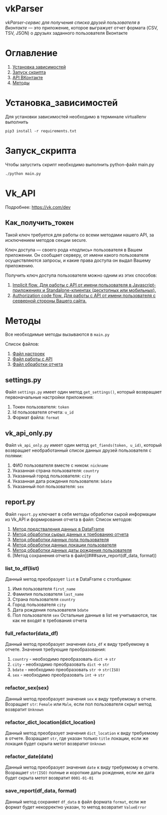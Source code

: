 # vkParser
_vkParser-сервис для получения списка друзей пользователя в Вконтакте_ — это приложение, которое выгражует отчет формата (CSV, TSV, JSON) о друзьях заданного пользователя Вконтакте
# Оглавление

1. [Установка зависимостей](#Установка_зависимостей)
2. [Запуск скрипта](#Запуск_скрипта)
3. [API ВКонтакте](#Vk_API)
4. [Методы](#Методы)


# Установка_зависимостей

Для установки зависимостей необходимо в терминале virtuallenv выполнить
	
```
pip3 install -r requirements.txt
```

# Запуск_скрипта

Чтобы запустить скрипт необходимо выполнить python-файл main.py

```
./python main.py
```	

# Vk_API
Подробнее: https://vk.com/dev

## Как_получить_токен

Такой ключ требуется для работы со всеми методами нашего API, за исключением методов секции secure.

Ключ доступа — своего рода «подпись» пользователя в Вашем приложении. Он сообщает серверу, от имени какого пользователя осуществляются запросы, и какие права доступа он выдал Вашему приложению.

Получить ключ доступа пользователя можно одним из этих способов:
1. [Implicit flow. Для работы с API от имени пользователя в Javascript-приложениях и Standalone-клиентах (десктопных или мобильных).](https://vk.com/dev/implicit_flow_user)
2. [Authorization code flow. Для работы с API от имени пользователя с серверной стороны Вашего сайта.](https://vk.com/dev/authcode_flow_user)

# Методы

Все необходимые методы вызываются в `main.py`

Список файлов:
1. [Файл настроек](##settings.py)
2. [Файл работы с API](##vk_api_only.py)
3. [Файл обработки отчета](##report.py)

## settings.py
Файл `settings.py` имеет один метод `get_settings()`, который возвращает первоначальные настройки приложения:
1. Токен пользователя: `token`
2. Id пользователя отчета: `u_id`
3. Формат файла: `format`


## vk_api_only.py
Файл `vk_api_only.py` имеет один метод `get_fiends(token, u_id)`, который возвращает необработанный список данных друзей пользователя с полями:
1. ФИО пользователя вместе с ником: `nickname`
2. Указанная страна пользователя: `country`
3. Указанный город пользователя: `city`
4. Указанная дата рождения пользователя: `bdate`
5. Указанный пол пользователя: `sex`

## report.py
Файл `report.py` ключает в себя методы обработки сырой информации из Vk_API и формирования отчета в файл:
Список методов:
1. [Метод предстваления данных в DataFrame](###list_to_df(list))
2. [Метод обработки сырых данных к требованию отчета](###full_refactor(data_df))
3. [Метод обработки данных пола пользователя](###refactor_sex(sex))
4. [Метод обработки данных локации пользователя](###refactor_dict_location(dict_location))
5. [Метод обработки данных даты рождения пользователя](###refactor_date(date))
6. [Метод сохранения отчета в файл](###save_report(df_data, format))

### list_to_df(list)
Данный метод преобразует `list` в DataFrame с столбцами:
1. Имя пользователя `first_name`
2. Фамилия пользователя `last_name`
3. Страна пользователя `country`
4. Город пользователя `city`
5. Дата рождения пользователя `bdate`
6. Пол пользователя `sex`
Остальные данные в list не учитываются, так как не входят в требования отчета 

### full_refactor(data_df)
Данный метод преобразует значения `data_df` к виду требуемому в отчете. Значения требующие преобразования:
1. `country` - необходимо преобразовать `dict` -> `str`
2. `city` - необходимо преобразовать `dict` -> `str`
3. `bdate` - необходимо преобразовать `str` -> `str(ISO)`
4. `sex` - необходимо преобразовать `int` -> `str`

### refactor_sex(sex)
Данный метод преобразует значения `sex` к виду требуемому в отчете.
Возращает `str`: `Female` или `Male`, если пол пользователя скрыт метод возвратит `Unknown`

### refactor_dict_location(dict_location)
Данный метод преобразует значения `dict_location` к виду требуемому в отчете.
Возращает `str`, где указан только `title` локации, если же локация будет скрыта метот возвратит `Unknown`

### refactor_date(date)
Данный метод преобразует значения `date` к виду требуемому в отчете.
Возращает `str(ISO)` полные и короткие даты рождения, если же дата будет скрыта метот возвратит `0001-01-01`

### save_report(df_data, format)
Данный метод сохраняет `df_data` в файл формата `format`, если же формат будет некорректно указан, то метод возвратит `ValueError`
